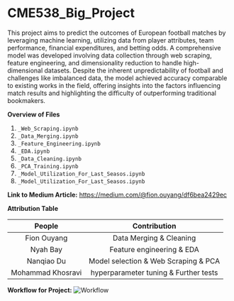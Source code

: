 # CME538_Big_Project

This project aims to predict the outcomes of European football matches by leveraging machine learning, utilizing data from player attributes, team performance, financial expenditures, and betting odds. A comprehensive model was developed involving data collection through web scraping, feature engineering, and dimensionality reduction to handle high-dimensional datasets. Despite the inherent unpredictability of football and challenges like imbalanced data, the model achieved accuracy comparable to existing works in the field, offering insights into the factors influencing match results and highlighting the difficulty of outperforming traditional bookmakers.

**Overview of Files**
1. ```_Web_Scraping.ipynb```
2. ```_Data_Merging.ipynb```
3. ```_Feature_Engineering.ipynb```
4. ```_EDA.ipynb```
5. ```_Data_Cleaning.ipynb```
6. ```_PCA_Training.ipynb```
7. ```_Model_Utilization_For_Last_Seasos.ipynb```
8. ```_Model_Utilization_For_Last_Seasos.ipynb```

**Link to Medium Article:**
https://medium.com/@fion.ouyang/df6bea2429ec

**Attribution Table**  

| People  | Contribution |
| :---:   | :---: |
Fion Ouyang | Data Merging & Cleaning 
Nyah Bay | Feature engineering & EDA
Nanqiao Du | Model selection & Web Scraping & PCA
Mohammad Khosravi | hyperparameter tuning & Further tests 



**Workflow for Project:** 
![Workflow](https://github.com/user-attachments/assets/b99db388-d4fa-45b5-a167-00cd67ee582a)
